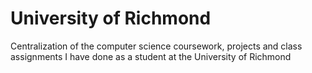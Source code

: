 # University of Richmond
Centralization of the computer science coursework, projects and class assignments I have done as a student at the University of Richmond
